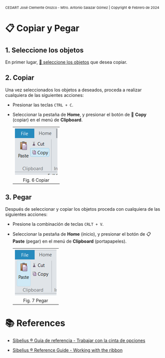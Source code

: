 <!-- Header -->
<span style="font-size:11px;">CEDART José Clemente Orozco - Mtro. Antonio Salazar Gómez | Copyright :copyright: Febrero de 2024</span>

# :clipboard: Copiar y Pegar

## 1. Seleccione los objetos

En primer lugar,  [:pencil: seleccione los objetos](./seleccionar.md) que desea copiar.

## 2. Copiar

Una vez seleccionados los objetos a deseados, proceda a realizar cualquiera de las siguientes acciones:

- Presionar las teclas `CTRL + C`.
- Seleccionar la pestaña de **Home**, y presionar el botón de :page_facing_up: **Copy** (copiar) en el menú de **Clipboard**.

    ||
    |:--:|
    |![i](img/copiar_01.png)|
    |Fig. 6 Copiar|

## 3. Pegar

Después de seleccionar y copiar los objetos proceda con cualquiera de las siguientes acciones:

- Presione la combinación de teclas `CRLT + V`.
- Seleccionar la pestaña de **Home** (inicio), y presionar el botón de :clipboard: **Paste** (pegar) en el menú de **Clipboard** (portapapeles).

    ||
    |:--:|
    |![i](img/pegar_01.png)|
    |Fig. 7 Pegar|

# :books: References

- [Sibelius ® Guía de referencia - Trabajar con la cinta de opciones](https://resources.avid.com/SupportFiles/Sibelius/8.4/L10N/ES/reference.pdf)

- [Sibelius ® Reference Guide - Working with the ribbon](https://resources.avid.com/SupportFiles/Sibelius/8.2/reference.pdf)